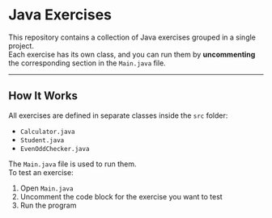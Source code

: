 # Java Exercises

This repository contains a collection of Java exercises grouped in a single project.  
Each exercise has its own class, and you can run them by **uncommenting** the corresponding section in the `Main.java` file.

---

## How It Works

All exercises are defined in separate classes inside the `src` folder:
- `Calculator.java`
- `Student.java`
- `EvenOddChecker.java`

The `Main.java` file is used to run them.  
To test an exercise:
1. Open `Main.java`
2. Uncomment the code block for the exercise you want to test
3. Run the program